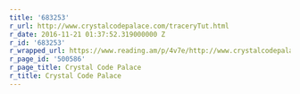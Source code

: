 ```yaml
---
title: '683253'
r_url: http://www.crystalcodepalace.com/traceryTut.html
r_date: 2016-11-21 01:37:52.319000000 Z
r_id: '683253'
r_wrapped_url: https://www.reading.am/p/4v7e/http://www.crystalcodepalace.com/traceryTut.html
r_page_id: '500586'
r_page_title: Crystal Code Palace
r_title: Crystal Code Palace
---
```


